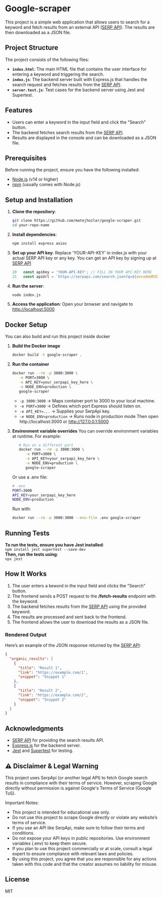 # Google-scraper

This project is a simple web application that allows users to search for a keyword and fetch results from an external API ([SERP API](https://serpapi.com)). The results are then downloaded as a JSON file.

## Project Structure

The project consists of the following files:

- **`index.html`**: The main HTML file that contains the user interface for entering a keyword and triggering the search.
- **`index.js`**: The backend server built with Express.js that handles the search request and fetches results from the [SERP API](https://serpapi.com).
- **`server.test.js`**: Test cases for the backend server using Jest and Supertest.

## Features

- Users can enter a keyword in the input field and click the "Search" button.
- The backend fetches search results from the [SERP API](https://serpapi.com).
- Results are displayed in the console and can be downloaded as a JSON file.

## Prerequisites

Before running the project, ensure you have the following installed:

- [Node.js](https://nodejs.org/) (v14 or higher)
- [npm](https://www.npmjs.com/) (usually comes with Node.js)

## Setup and Installation

1. **Clone the repository**:
   ```bash
   git clone https://github.com/matejhozlar/google-scraper.git
   cd your-repo-name
   ```
2. **Install dependencies**:
   ```bash
   npm install express axios
   ```
3. **Set up your API key**:
   Replace 'YOUR-API-KEY' in index.js with your actual SERP API key or any key.
   You can get an API key by signing up at [SERP API](https://serpapi.com)
   ```js
   20   const apiKey = 'YOUR-API-KEY'; // FILL IN YOUR API-KEY HERE
   21   const apiUrl = `https://serpapi.com/search.json?q=${encodeURIComponent(keyword)}&api_key=${apiKey}`;
   ```
4. **Run the server**:
   ```bash
   node index.js
   ```
5. **Access the application**:
   Open your browser and navigate to [http://localhost:5000](http://localhost:5000)

## Docker Setup

You can also build and run this project inside docker

1. **Build the Docker image**
   ```bash
   docker build -t google-scraper .
   ```
2. **Run the container**
   ```bash
   docker run --rm -p 3000:3000 \
      -e PORT=3000 \
      -e API_KEY=your_serpapi_key_here \
      -e NODE_ENV=production \
      google-scraper
   ```
   - `-p 3000:3000` → Maps container port to 3000 to your local machine.
   - `-e PORT=3000` → Defines which port Express should listen on.
   - `-e API_KEY=...` → Supplies your SerpApi key.
   - `-e NODE_ENV=production` → Runs node in production mode
     Then open http://localhost:3000 or http://127.0.0.1:5000
3. **Environment variable overrides**
   You can override environment variables at runtime. For example:

   ```bash
      # Run on a different port
      docker run --rm -p 3000:3000 \
         -e PORT=3000 \
         -e API_KEY=your_serpapi_key_here \
         -e NODE_ENV=production \
         google-scraper
   ```

   Or use a .env file:

   ```bash
   # .env
   PORT=3000
   API_KEY=your_serpapi_key_here
   NODE_ENV=production
   ```

   Run with:

   ```bash
   docker run --rm -p 3000:3000 --env-file .env google-scraper
   ```

## Running Tests

**To run the tests, ensure you have Jest installed**:<br>
`npm install jest supertest --save-dev`
<br>
**Then, run the tests using**:<br>
`npx jest`

## How It Works

1. The user enters a keword in the input field and clicks the "Search" button.
2. The frontend sends a POST request to the **/fetch-results** endpoint with the keyword.
3. The backend fetches results from the [SERP API](https://serpapi.com) using the provided keyword.
4. The results are processed and sent back to the frontend.
5. The frontend allows the user to download the results as a JSON file.

### Rendered Output

Here’s an example of the JSON response returned by the [SERP API](https://serpapi.com):

```json
{
  "organic_results": [
    {
      "title": "Result 1",
      "link": "https://example.com/1",
      "snippet": "Snippet 1"
    },
    {
      "title": "Result 2",
      "link": "https://example.com/2",
      "snippet": "Snippet 2"
    }
  ]
}
```

## Acknowledgments

- [SERP API](https://serpapi.com) for providing the search results API.
- [Express.js](https://expressjs.com) for the backend server.
- [Jest](https://jestjs.io) and [Supertest](https://github.com/ladjs/supertest) for
  testing.

## ⚠️ Disclaimer & Legal Warning

This project uses SerpApi (or another legal API) to fetch Google search results in compliance with their terms of service. However, scraping Google directly without permission is against Google's Terms of Service (Google ToS).

Important Notes:

- This project is intended for educational use only.
- Do not use this project to scrape Google directly or violate any website’s terms of service.
- If you use an API like SerpApi, make sure to follow their terms and conditions.
- Do not expose your API keys in public repositories. Use environment variables (.env) to keep them secure.
- If you plan to use this project commercially or at scale, consult a legal expert to ensure compliance with relevant laws and policies.
- By using this project, you agree that you are responsible for any actions taken with this code and that the creator assumes no liability for misuse.

## License

MIT
